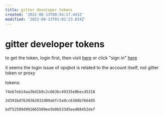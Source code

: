 ```yaml
---
title: gitter developer tokens
created: '2022-08-13T00:54:17.441Z'
modified: '2022-08-13T01:02:23.834Z'
---
```


# gitter developer tokens

to get the token, login first, then visit [here](https://developer.gitter.im/apps) or click "sign in" [here](https://developer.gitter.im/)

it seems the login issue of opqbot is related to the account itself, not gitter token or proxy

tokens:
```
74eb7eb14aa36d1b9c2c663bc49335e8becd5318
```
```
2d391bd7639362032d09abfc5a9cc6368b7664d5
```
```
bdf52599d992665509ee5b0b533d5eed08452def
```
